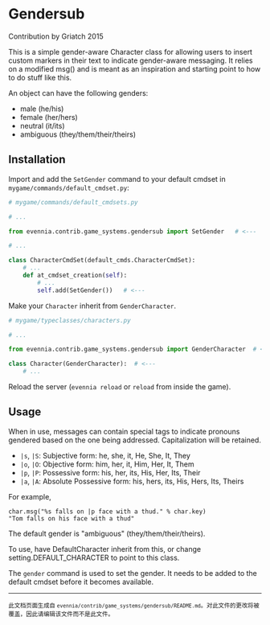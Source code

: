 # Gendersub

Contribution by Griatch 2015

This is a simple gender-aware Character class for allowing users to
insert custom markers in their text to indicate gender-aware
messaging. It relies on a modified msg() and is meant as an
inspiration and starting point to how to do stuff like this.

An object can have the following genders:

- male (he/his)
- female (her/hers)
- neutral (it/its)
- ambiguous (they/them/their/theirs)

## Installation

Import and add the `SetGender` command to your default cmdset in
`mygame/commands/default_cmdset.py`:

```python
# mygame/commands/default_cmdsets.py

# ...

from evennia.contrib.game_systems.gendersub import SetGender   # <---

# ...

class CharacterCmdSet(default_cmds.CharacterCmdSet):
    # ...
    def at_cmdset_creation(self):
        # ...
        self.add(SetGender())   # <---
```

Make your `Character` inherit from `GenderCharacter`.

```python
# mygame/typeclasses/characters.py

# ...

from evennia.contrib.game_systems.gendersub import GenderCharacter  # <---

class Character(GenderCharacter):  # <---
    # ...
```

Reload the server (`evennia reload` or `reload` from inside the game).


## Usage

When in use, messages can contain special tags to indicate pronouns gendered
based on the one being addressed. Capitalization will be retained.

- `|s`, `|S`: Subjective form: he, she, it, He, She, It, They
- `|o`, `|O`: Objective form: him, her, it, Him, Her, It, Them
- `|p`, `|P`: Possessive form: his, her, its, His, Her, Its, Their
- `|a`, `|A`: Absolute Possessive form: his, hers, its, His, Hers, Its, Theirs

For example,

```
char.msg("%s falls on |p face with a thud." % char.key)
"Tom falls on his face with a thud"
```

The default gender is "ambiguous" (they/them/their/theirs).

To use, have DefaultCharacter inherit from this, or change
setting.DEFAULT_CHARACTER to point to this class.

The `gender` command is used to set the gender. It needs to be added to the
default cmdset before it becomes available.



----

<small>此文档页面生成自 `evennia/contrib/game_systems/gendersub/README.md`。对此文件的更改将被覆盖，因此请编辑该文件而不是此文件。</small>
